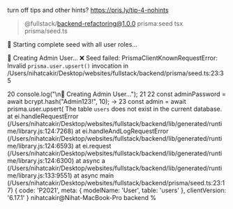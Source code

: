 turn off tips and other hints? https://pris.ly/tip-4-nohints

> @fullstack/backend-refactoring@1.0.0 prisma:seed
> tsx prisma/seed.ts

🌱 Starting complete seed with all user roles...

👤 Creating Admin User...
❌ Seed failed: PrismaClientKnownRequestError:
Invalid `prisma.user.upsert()` invocation in
/Users/nihatcakir/Desktop/websites/fullstack/backend/prisma/seed.ts:23:35

20 console.log("\n👤 Creating Admin User...");
21
22 const adminPassword = await bcrypt.hash("Admin123!", 10);
→ 23 const admin = await prisma.user.upsert(
The table `users` does not exist in the current database.
at ei.handleRequestError (/Users/nihatcakir/Desktop/websites/fullstack/backend/lib/generated/runtime/library.js:124:7268)
at ei.handleAndLogRequestError (/Users/nihatcakir/Desktop/websites/fullstack/backend/lib/generated/runtime/library.js:124:6593)
at ei.request (/Users/nihatcakir/Desktop/websites/fullstack/backend/lib/generated/runtime/library.js:124:6300)
at async a (/Users/nihatcakir/Desktop/websites/fullstack/backend/lib/generated/runtime/library.js:133:9551)
at async main (/Users/nihatcakir/Desktop/websites/fullstack/backend/prisma/seed.ts:23:17) {
code: 'P2021',
meta: { modelName: 'User', table: 'users' },
clientVersion: '6.17.1'
}
nihatcakir@Nihat-MacBook-Pro backend %
